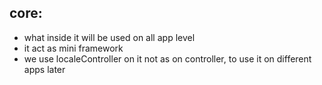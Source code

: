 ## core:
- what inside it will be used on all app level
- it act as mini framework
- we use localeController on it not as on controller, to use it on different apps later


